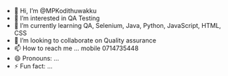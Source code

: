- 👋 Hi, I’m @MPKodithuwakku
- 👀 I’m interested in QA Testing
- 🌱 I’m currently learning QA, Selenium, Java, Python, JavaScript, HTML, CSS
- 💞️ I’m looking to collaborate on Quality assurance
- 📫 How to reach me ... mobile 0714735448
- 😄 Pronouns: ...
- ⚡ Fun fact: ...

<!---
MPKodithuwakku/MPKodithuwakku is a ✨ special ✨ repository because its `README.md` (this file) appears on your GitHub profile.
You can click the Preview link to take a look at your changes.
--->
